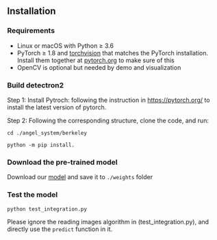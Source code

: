 ## Installation

### Requirements
- Linux or macOS with Python ≥ 3.6
- PyTorch ≥ 1.8 and [torchvision](https://github.com/pytorch/vision/) that matches the PyTorch installation.
  Install them together at [pytorch.org](https://pytorch.org) to make sure of this
- OpenCV is optional but needed by demo and visualization


### Build detectron2 
Step 1: Install Pytroch: following the instruction in https://pytorch.org/ to install the latest version of pytorch.

Step 2: Following the corresponding structure, clone the code, and run:
```
cd ./angel_system/berkeley

python -m pip install.
```

### Download the pre-trained model

Download our [model](https://drive.google.com/file/d/1CfOVLWW7HPLQmndgJ15C70QgjV8UTYJu/view?usp=sharing) and save it to ```./weights``` folder

### Test the model

```
python test_integration.py
```

Please ignore the reading images algorithm in (test_integration.py), and directly use the ```predict``` function in it.



